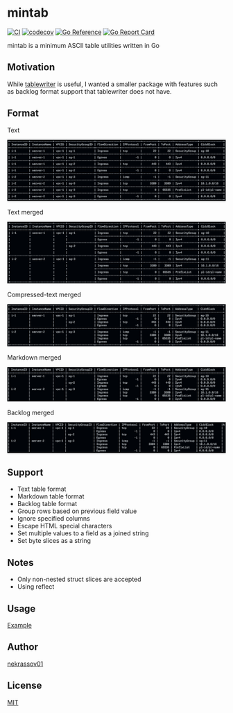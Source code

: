 mintab
======

[![CI](https://github.com/nekrassov01/mintab/actions/workflows/test.yml/badge.svg?branch=main)](https://github.com/nekrassov01/mintab/actions/workflows/test.yml)
[![codecov](https://codecov.io/gh/nekrassov01/mintab/graph/badge.svg?token=RIV62CQILM)](https://codecov.io/gh/nekrassov01/mintab)
[![Go Reference](https://pkg.go.dev/badge/github.com/nekrassov01/mintab.svg)](https://pkg.go.dev/github.com/nekrassov01/mintab)
[![Go Report Card](https://goreportcard.com/badge/github.com/nekrassov01/mintab)](https://goreportcard.com/report/github.com/nekrassov01/mintab)

mintab is a minimum ASCII table utilities written in Go

Motivation
----------

While [tablewriter](https://github.com/olekukonko/tablewriter) is useful, I wanted a smaller package with features such as backlog format support that tablewriter does not have.

Format
------

Text

![text](_assets/text.png)

Text merged

![text_merged](_assets/text_merged.png)

Compressed-text merged

![text_compressed](_assets/text_compressed.png)

Markdown merged

![markdown](_assets/markdown_merged.png)

Backlog merged

![backlog](_assets/backlog_merged.png)

Support
-------

- Text table format
- Markdown table format
- Backlog table format
- Group rows based on previous field value
- Ignore specified columns
- Escape HTML special characters
- Set multiple values to a field as a joined string
- Set byte slices as a string

Notes
-----

- Only non-nested struct slices are accepted
- Using reflect

Usage
-----

[Example](example_test.go)

Author
------

[nekrassov01](https://github.com/nekrassov01)

License
-------

[MIT](https://github.com/nekrassov01/mintab/blob/main/LICENSE)
